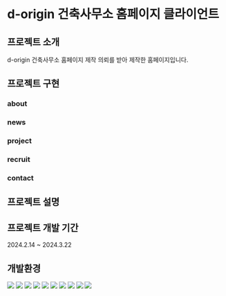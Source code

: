 # d-origin 건축사무소 홈페이지 클라이언트

## 프로젝트 소개
d-origin 건축사무소 홈페이지 제작 의뢰를 받아 제작한 홈페이지입니다.

## 프로젝트 구현

### about

### news

### project

### recruit

### contact

## 프로젝트 설명

## 프로젝트 개발 기간
2024.2.14 ~ 2024.3.22

## 개발환경
<div>
  <img src='https://img.shields.io/badge/javascript-%23323330.svg?style=for-the-badge&logo=javascript&logoColor=%23F7DF1E'/>
  <img src="https://img.shields.io/badge/TypeScript-3178C6?style=for-the-badge&logo=TypeScript&logoColor=white"/> 
  <img src="https://img.shields.io/badge/nextdotjs-000000?style=for-the-badge&logo=nextdotjs&logoColor=white"/>
  <img src='https://img.shields.io/badge/mysql-4479A1.svg?style=for-the-badge&logo=mysql&logoColor=white'/>
  <img src='https://img.shields.io/badge/JWT-black?style=for-the-badge&logo=JSON%20web%20tokens'/>
  <img src='https://img.shields.io/badge/node.js-6DA55F?style=for-the-badge&logo=node.js&logoColor=white'/>
  <img src='https://img.shields.io/badge/Visual%20Studio%20Code-0078d7.svg?style=for-the-badge&logo=visual-studio-code&logoColor=white'/>
  <img src='https://img.shields.io/badge/Ubuntu-E95420?style=for-the-badge&logo=ubuntu&logoColor=white'/>
  <img src='https://img.shields.io/badge/Prisma-3982CE?style=for-the-badge&logo=Prisma&logoColor=white'/>
  <img src='https://img.shields.io/badge/docker-%230db7ed.svg?style=for-the-badge&logo=docker&logoColor=white'/>
</div>
